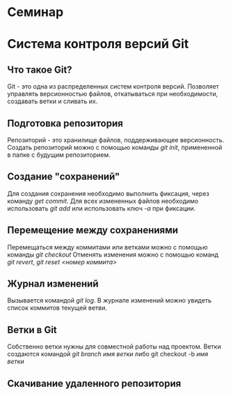 # Семинар

# Система контроля версий Git

## Что такое Git?
Git - это одна из распределенных систем контроля версий. Позволяет управлять версионностью файлов, откатываться при необходимости, создавать ветки и сливать их.
## Подготовка репозитория
Репозиторий - это хранилище файлов, поддерживающее версионность. Создать репозиторий можно с помощью команды *git init*, примененной в папке с будущим репозиторием.
## Создание "сохранений"
Для создания сохранения необходимо выполнить фиксация, через команду *get commit*. Для всех измененных файлов необходимо использовать *git add* или использовать ключ *-a* при фиксации.
## Перемещение между сохранениями
Перемещаться между коммитами или ветками можно с помощью команды *git checkout*
Отменять изменения можно с помощью команд *git revert*, *git reset <номер коммита>*
## Журнал изменений
Вызывается командой *git log*. В журнале изменений можно увидеть список коммитов текущей ветви.

## Ветки в Git
Собственно ветки нужны для совместной работы над проектом. Ветки создаются командой *git branch _имя ветки_* либо
git checkout -b _имя ветки_

## Скачивание удаленного репозитория
